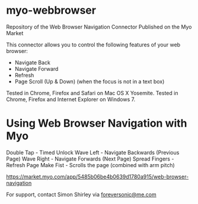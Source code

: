myo-webbrowser
==============

Repository of the Web Browser Navigation Connector Published on the Myo Market

This connector allows you to control the following features of your web browser:

- Navigate Back
- Navigate Forward
- Refresh
- Page Scroll (Up & Down) (when the focus is not in a text box)

Tested in Chrome, Firefox and Safari on Mac OS X Yosemite.
Tested in Chrome, Firefox and Internet Explorer on Windows 7.


Using Web Browser Navigation with Myo
=====================================

Double Tap	-	Timed Unlock
Wave Left	-	Navigate Backwards (Previous Page)
Wave Right	-	Navigate Forwards (Next Page)
Spread Fingers	-	Refresh Page
Make Fist	-	Scrolls the page (combined with arm pitch)


https://market.myo.com/app/5485b06be4b0639d1780a915/web-browser-navigation

For support, contact Simon Shirley via foreversonic@me.com